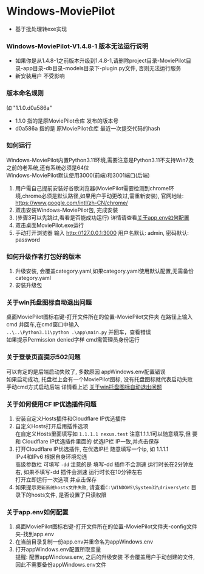 # Windows-MoviePilot
- 基于批处理转exe实现

### Windows-MoviePilot-V1.4.8-1 版本无法运行说明
- 如果你是从1.4.8-1之前版本升级到1.4.8-1,请删除project目录-MoviePilot目录-app目录-db目录-models目录下-plugin.py文件, 否则无法运行服务
- 新安装用户 不受影响

### 版本命名规则
如 "1.1.0.d0a586a" 
- 1.1.0 指的是原MoviePilot仓库 发布的版本号
- d0a586a 指的是 原MoviePilot仓库 最近一次提交代码的hash
  
### 如何运行
Windows-MoviePilot内置Python3.11环境,需要注意是Python3.11不支持Win7及之前的老系统,还有系统必须是64位  
Windows-MoviePilot默认使用3000(前端)和3001端口(后端)
1. 用户需自己提前安装好谷歌浏览器(MoviePilot需要检测到chrome环境,chrome必须是默认路径,如果用户手动更改过,需重新安装), 官网地址: https://www.google.com/intl/zh-CN/chrome/
2. 双击安装Windows-MoviePilot包, 完成安装
3. (步骤3可以先跳过,看看是否能成功运行) 详情请查看[关于app.env如何配置](https://github.com/developer-wlj/Windows-MoviePilot#%E5%85%B3%E4%BA%8Eappenv%E5%A6%82%E4%BD%95%E9%85%8D%E7%BD%AE)
4. 双击桌面MoviePilot.exe运行
5. 手动打开浏览器 输入 http://127.0.0.1:3000 用户名默认: admin, 密码默认: password

### 如何升级作者打包好的版本
1. 升级安装, 会覆盖category.yaml,如果category.yaml使用默认配置,无需备份category.yaml
2. 安装升级包
 
 ### 关于win托盘图标自动退出问题
 桌面MoviePilot图标右键-打开文件所在的位置-MoviePilot文件夹 在路径上输入cmd 并回车,在cmd窗口中输入  
 `..\..\Python3.11\python .\app\main.py` 并回车，查看错误  
 如果提示Permission denied字样 cmd需管理员身份运行

 ### 关于登录页面提示502问题
可以肯定的是后端启动失败了, 多数原因 appWindows.env配置错误  
如果启动成功, 托盘栏上会有一个MoviePilot图标, 没有托盘图标就代表启动失败  
手动cmd方式启动后端 详情看上述 [关于win托盘图标自动退出问题](https://github.com/developer-wlj/Windows-MoviePilot#%E5%85%B3%E4%BA%8Ewin%E6%89%98%E7%9B%98%E5%9B%BE%E6%A0%87%E8%87%AA%E5%8A%A8%E9%80%80%E5%87%BA%E9%97%AE%E9%A2%98)

 ### 关于如何使用CF IP优选插件问题
 1. 安装自定义Hosts插件和Cloudflare IP优选插件
 2. 自定义Hosts打开启用插件选项  
    在自定义Hosts里面填写如 `1.1.1.1 nexus.test` 注意1.1.1.1可以随意填写,但 要和 Cloudflare IP优选插件里面的 优选IP栏 IP一致,并点击保存
 3. 打开Cloudflare IP优选插件, 在优选IP栏 随意填写一个ip, 如 1.1.1.1  
    IPv4和IPv6 根据自身环境勾选  
    高级参数栏 可填写 `-dd` 注意的是 填写-dd 插件不会测速 运行时长在2分钟左右, 如果不填写-dd 插件会测速 运行时长在10分钟左右  
    打开立即运行一次选项 并点击保存
 4. 如果提示`更新系统hosts文件失败`, 请查看`C:\WINDOWS\System32\drivers\etc` 目录下的hosts文件, 是否设置了只读权限

### 关于app.env如何配置
1. 桌面MoviePilot图标右键-打开文件所在的位置-MoviePilot文件夹-config文件夹-找到app.env
2. 在当前目录复制一份app.env并重命名为appWindows.env
3. 打开appWindows.env配置所取变量  
提醒: 配置appWindows.env, 之后的升级安装 不会覆盖用户手动创建的文件,因此不需要备份appWindows.env文件


 
 
